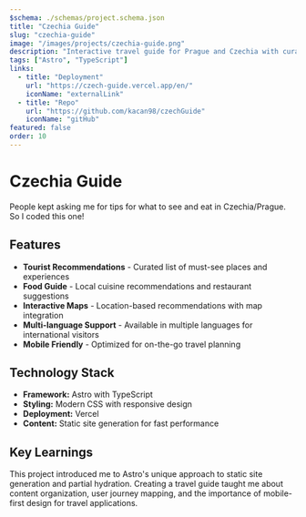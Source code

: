 ```yaml
---
$schema: ./schemas/project.schema.json
title: "Czechia Guide"
slug: "czechia-guide"
image: "/images/projects/czechia-guide.png"
description: "Interactive travel guide for Prague and Czechia with curated recommendations for tourists and food lovers."
tags: ["Astro", "TypeScript"]
links:
  - title: "Deployment"
    url: "https://czech-guide.vercel.app/en/"
    iconName: "externalLink"
  - title: "Repo"
    url: "https://github.com/kacan98/czechGuide"
    iconName: "gitHub"
featured: false
order: 10
---
```


# Czechia Guide

People kept asking me for tips for what to see and eat in Czechia/Prague. So I coded this one!

## Features

- **Tourist Recommendations** - Curated list of must-see places and experiences
- **Food Guide** - Local cuisine recommendations and restaurant suggestions
- **Interactive Maps** - Location-based recommendations with map integration
- **Multi-language Support** - Available in multiple languages for international visitors
- **Mobile Friendly** - Optimized for on-the-go travel planning

## Technology Stack

- **Framework:** Astro with TypeScript
- **Styling:** Modern CSS with responsive design
- **Deployment:** Vercel
- **Content:** Static site generation for fast performance

## Key Learnings

This project introduced me to Astro's unique approach to static site generation and partial hydration. Creating a travel guide taught me about content organization, user journey mapping, and the importance of mobile-first design for travel applications.